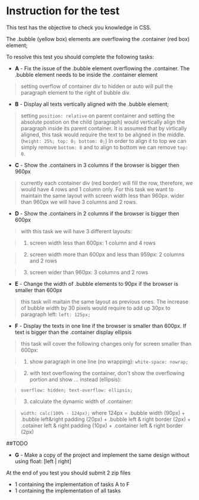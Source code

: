 # Instruction for the test

This test has the objective to check you knowledge in CSS.

The .bubble (yellow box) elements are overflowing the .container (red box) element;

To resolve this test you should complete the following tasks:

 - **A** - Fix the issue of the .bubble element overflowing the .container. The .bubble element needs to be inside the .container element

> setting overflow of container div to hidden or auto will pull the paragraph element to the right of bubble div.

 - **B** - Display all texts vertically aligned with the .bubble element;

> setting `position: relative` on parent container and setting the absolute postion on the child (paragraph) would vertically align the paragraph inside its parent container. It is assumed that by virtically aligned, this task would require the text to be aligned in the middle. (`height: 25%; top: 0; bottom: 0;`) In order to align it to top we can simply remove `bottom: 0` and to align to bottom we can remove `top: 0`.

 - **C** - Show the .containers in 3 columns if the browser is bigger then 960px

> currently each container div (red border) will fill the row, therefore, we would have 4 rows and 1 column only. For this task we want to maintain the same layout with screen width less than 960px. wider than 960px we will have 3 columns and 2 rows.

 - **D** - Show the .containers in 2 columns if the browser is bigger then 600px

> with this task we will have 3 different layouts:

> 1. screen width less than 600px: 1 column and 4 rows

> 2. screen width more than 600px and less than 959px: 2 columns and 2 rows

> 3. screen wider than 960px: 3 columns and 2 rows

 - **E** - Change the width of .bubble elements to 90px if the browser is smaller than 600px

> this task will maitain the same layout as previous ones. The increase of bubble width by 30 pixels would require to add up 30px to paragraph left: `left: 125px;`

 - **F** - Display the texts in one line if the browser is smaller than 600px. If text is bigger than the .container display ellipsis

> this task will cover the following changes only for screen smaller than 600px:

> 1. show paragraph in one line (no wrapping): `white-space: nowrap;`

> 2. with text overflowing the container, don't show the overflowing portion and show ... instead (ellipsis):

> `overflow: hidden; text-overflow: ellipsis;`

> 3. calculate the dynamic width of .container:

> `width: calc(100% - 124px);` where 124px = .bubble width (90px) + .bubble left&right padding (20px) + .bubble left & right border (2px) + .cotainer left & right padding (10px) + .container left & right border (2px)

##TODO
 - **G** - Make a copy of the project and implement the same design without using float: [left | right]


At the end of you test you should submit 2 zip files
 - 1 containing the implementation of tasks A to F
 - 1 containing the implementation of all tasks
